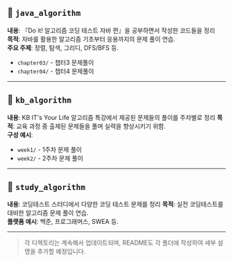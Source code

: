 ## 📁 `java_algorithm`
**내용**: 『Do it! 알고리즘 코딩 테스트 자바 편』을 공부하면서 작성한 코드들을 정리  
**목적**: 자바를 활용한 알고리즘 기초부터 응용까지의 문제 풀이 연습.  
**주요 주제**: 정렬, 탐색, 그리디, DFS/BFS 등.
- `chapter03/` - 챕터3 문제풀이 
- `chapter04/` - 챕터4 문제풀이

---

## 📁 `kb_algorithm`
**내용**: KB IT's Your Life 알고리즘 특강에서 제공된 문제들의 풀이를 주차별로 정리
**목적**: 교육 과정 중 출제된 문제들을 풀며 실력을 향상시키기 위함.  
**구성 예시**:  
- `week1/` - 1주차 문제 풀이  
- `week2/` - 2주차 문제 풀이 

---

## 📁 `study_algorithm`
**내용**:  코딩테스트 스터디에서 다양한 코딩 테스트 문제를 정리
**목적**: 실전 코딩테스트를 대비한 알고리즘 문제 풀이 연습.  
**플랫폼 예시**: 백준, 프로그래머스, SWEA 등.

---

> 각 디렉토리는 계속해서 업데이트되며, README도 각 폴더에 작성하여 세부 설명을 추가할 예정입니다.
